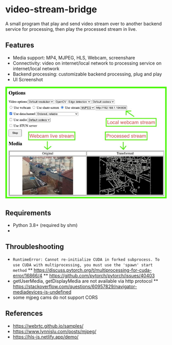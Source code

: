 # video-stream-bridge
A small program that play and send video stream over to another backend service for processing, then play the processed stream in live.

## Features
* Media support: MP4, MJPEG, HLS, Webcam, screenshare
* Connectivity: video on internet/local network to processing service on internet/local network
* Backend processing: customizable backend processing, plug and play
* UI Screenshot

![img/screenshot1.jpg](img/screenshot1.jpg)

## Requirements
* Python 3.8+ (required by shm)
* 

## Throubleshooting
* ```RuntimeError: Cannot re-initialize CUDA in forked subprocess. To use CUDA with multiprocessing, you must use the 'spawn' start method```
** https://discuss.pytorch.org/t/multiprocessing-for-cuda-error/16866/4
** https://github.com/pytorch/pytorch/issues/40403
* getUserMedia, getDisplayMedia are not available via http protocol
** https://stackoverflow.com/questions/60957829/navigator-mediadevices-is-undefined
* some mjpeg cams do not support CORS

## References
* https://webrtc.github.io/samples/
* https://www.lynnislu.com/posts/mjpeg/
* https://hls-js.netlify.app/demo/
